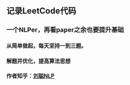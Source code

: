 ## 记录LeetCode代码


### 一个NLPer，再看paper之余也要提升基础
#### 从简单做起，每天坚持一到三题。
#### 解题并优化，提高算法思想
#### 作者知乎：[刘聪NLP](https://www.zhihu.com/people/LiuCongNLP)
